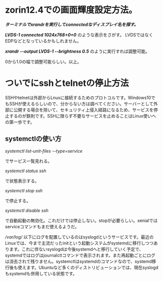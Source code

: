 # zorin12.4での画面輝度設定方法。

***ターミナルでxrandrを実行してconnectedなディスプレイ名を探す。***

***LVDS-1 connected 1024x768+0+0*** のような表示をさがす。 LVDSではなくEDPなどとなっているかもしれません。

***xrandr --output LVDS-1 --brightness 0.5*** のように実行すれば調整可能。

0から1.0の幅で調整可能らしい。以上。

# ついでにsshとtelnetの停止方法

SSHやtelnetは外部からLnuxに接続するためのプロトコルです。Windows10でもSSHが使えるらしいので、分からない方は調べてください。サーバーとして外部に公開する場合を除いて、セキュリティ上侵入経路になるため、サービスを停止するのが鉄則です。SSHに限らず不要なサービスを止めることはLinux使いへの第一歩です。

## systemctlの使い方

*systemctl list-unit-files --type=service*

でサービス一覧見れる。

*systemctl status ssh*

で状態表示する。

*systemctl stop ssh*

で停止する。

*systemctl disable ssh*

で自動起動の無効化。これだけでは停止しない。stopが必要らしい。xenialではserviceコマンドもまだ使えるようだ。

*/var/log/* 以下にログを配置しているのはsyslogdというサービスです。最近のLinuxでは、今まで主流だったinitという起動システムがsystemdに移行しつつあります。これに伴ないsyslogdは今後systemdへと移行していく予定で、systemdではログはjournalctlコマンドで表示されます。また再起動ごとにログは消去されて残りません。systemctlはsystemdのコマンドなので、systemd移行後も使えます。Ubuntuなど多くのディストリビューションでは、現在syslogdもsystemdも併用している状態です。



